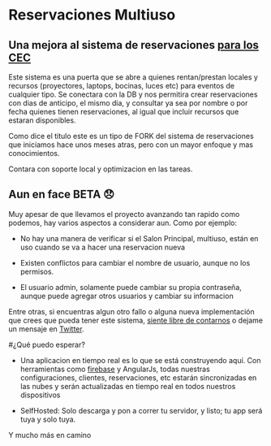 # Reservaciones Multiuso
## Una mejora al sistema de reservaciones [para los CEC](https://github.com/taverasmisael/reservasionesCEC)

Este sistema es una puerta que se abre a quienes rentan/prestan locales y recursos
(proyectores, laptops, bocinas, luces etc) para eventos de cualquier tipo. Se conectara con la DB
y nos permitira crear reservaciones con dias de anticipo, el mismo dia, y consultar ya sea por nombre
o por fecha quienes tienen reservaciones, al igual que incluir recursos que estaran disponibles.

Como dice el titulo este es un tipo de FORK del sistema de reservaciones que iniciamos hace unos
meses atras, pero con un mayor enfoque y mas conocimientos.

Contara con soporte local y optimizacion en las tareas.


## Aun en face BETA :disappointed:
Muy apesar de que llevamos el proyecto avanzando tan rapido como podemos, hay varios aspectos a considerar aun.
Como por ejemplo:

* No hay una manera de verificar si el Salon Principal, multiuso, están en uso cuando se va a hacer una reservacion nueva

* Existen conflictos para cambiar el nombre de usuario, aunque no los permisos.

* El usuario admin, solamente puede cambiar su propia contraseña, aunque puede agregar otros usuarios y cambiar su informacion

Entre otras, si encuentras algun otro fallo o alguna nueva implementación que crees que pueda tener este sistema, [siente libre de contarnos](https://github.com/taverasmisael/reservasmultiuso/issues) o dejame un mensaje en [Twitter](https://twitter.com/taverasmisael).

#¿Qué puedo esperar?
* Una aplicacion en tiempo real es lo que se está construyendo aquí. Con herramientas como [firebase](http://firebase.com)
y AngularJs, todas nuestras configuraciones, clientes, reservaciones, etc estarán sincronizadas en
las nubes y serán actualizadas en tiempo real en todos nuestros dispositivos

* SelfHosted: Solo descarga y pon a correr tu servidor, y listo; tu app será tuya y solo tuya.

Y mucho más en camino
